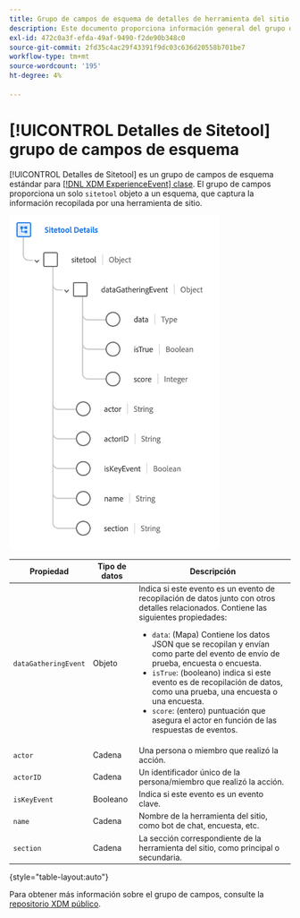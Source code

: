 ```yaml
---
title: Grupo de campos de esquema de detalles de herramienta del sitio
description: Este documento proporciona información general del grupo de campos de esquema Detalles de la herramienta del sitio.
exl-id: 472c0a3f-efda-49af-9490-f2de90b348c0
source-git-commit: 2fd35c4ac29f43391f9dc03c636d20558b701be7
workflow-type: tm+mt
source-wordcount: '195'
ht-degree: 4%

---
```


# [!UICONTROL Detalles de Sitetool] grupo de campos de esquema

[!UICONTROL Detalles de Sitetool] es un grupo de campos de esquema estándar para [[!DNL XDM ExperienceEvent] clase](../../classes/experienceevent.md). El grupo de campos proporciona un solo `sitetool` objeto a un esquema, que captura la información recopilada por una herramienta de sitio.

![Estructura del grupo de campos](../../images/field-groups/sitetool-details.png)

| Propiedad | Tipo de datos | Descripción |
| --- | --- | --- |
| `dataGatheringEvent` | Objeto | Indica si este evento es un evento de recopilación de datos junto con otros detalles relacionados. Contiene las siguientes propiedades:<ul><li>`data`: (Mapa) Contiene los datos JSON que se recopilan y envían como parte del evento de envío de prueba, encuesta o encuesta.</li><li>`isTrue`: (booleano) indica si este evento es de recopilación de datos, como una prueba, una encuesta o una encuesta.</li><li>`score`: (entero) puntuación que asegura el actor en función de las respuestas de eventos.</li></ul> |
| `actor` | Cadena | Una persona o miembro que realizó la acción. |
| `actorID` | Cadena | Un identificador único de la persona/miembro que realizó la acción. |
| `isKeyEvent` | Booleano | Indica si este evento es un evento clave. |
| `name` | Cadena | Nombre de la herramienta del sitio, como bot de chat, encuesta, etc. |
| `section` | Cadena | La sección correspondiente de la herramienta del sitio, como principal o secundaria. |

{style="table-layout:auto"}

Para obtener más información sobre el grupo de campos, consulte la [repositorio XDM público](https://github.com/adobe/xdm/blob/master/components/fieldgroups/experience-event/industry-verticals/experienceevent-healthcare-sitetool.schema.json).
